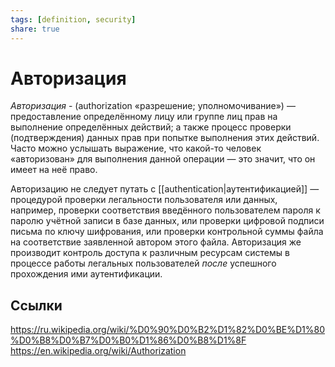```yaml
---
tags: [definition, security]
share: true
---
```

# Авторизация
*Авторизация* - (authorization «разрешение; уполномочивание») — предоставление определённому лицу или группе лиц прав на выполнение определённых действий; а также процесс проверки (подтверждения) данных прав при попытке выполнения этих действий. Часто можно услышать выражение, что какой-то человек «авторизован» для выполнения данной операции — это значит, что он имеет на неё право.

Авторизацию не следует путать с [[authentication|аутентификацией]] — процедурой проверки легальности пользователя или данных, например, проверки соответствия введённого пользователем пароля к паролю учётной записи в базе данных, или проверки цифровой подписи письма по ключу шифрования, или проверки контрольной суммы файла на соответствие заявленной автором этого файла. Авторизация же производит контроль доступа к различным ресурсам системы в процессе работы легальных пользователей _после_ успешного прохождения ими аутентификации.
## Ссылки
https://ru.wikipedia.org/wiki/%D0%90%D0%B2%D1%82%D0%BE%D1%80%D0%B8%D0%B7%D0%B0%D1%86%D0%B8%D1%8F
https://en.wikipedia.org/wiki/Authorization